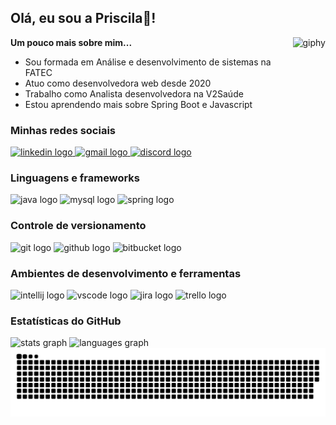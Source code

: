 <!-- Apresentação -->
<h2 align="left">Olá, eu sou a Priscila👋!</h2>

<!--GIF-->
<a href="https://imgbb.com/"><img align="right" height="206" src="https://i.ibb.co/y4QLVTq/giphy.webp" alt="giphy" border="0"></a>

<!--Informações -->
 **Um pouco mais sobre mim...**
 - Sou formada em Análise e desenvolvimento de sistemas na FATEC
 -  Atuo como desenvolvedora web desde 2020
 -  Trabalho como Analista desenvolvedora na V2Saúde
 -  Estou aprendendo mais sobre Spring Boot e Javascript

<!--Redes sociais-->
<h3 align="left">Minhas redes sociais</h3>

<div align="left">
  <a href="https://www.linkedin.com/in/priscilaferreiradesousa/" target="_blank">
    <img src="https://raw.githubusercontent.com/maurodesouza/profile-readme-generator/master/src/assets/icons/social/linkedin/default.svg" width="45" height="30" alt="linkedin logo"  />
  </a>
  <a href="https://mail.google.com/mail/u/1/?to=ferreiradesousap@gmail.com&su=Contato%20sobre%20tecnologia&fs=1&tf=cm" target="_blank">
    <img src="https://raw.githubusercontent.com/maurodesouza/profile-readme-generator/master/src/assets/icons/social/gmail/default.svg" width="45" height="30" alt="gmail logo"  />
  </a>
  <a href="https://discord.com/channels/@me/695621225908666378" target="_blank">
    <img src="https://raw.githubusercontent.com/maurodesouza/profile-readme-generator/master/src/assets/icons/social/discord/default.svg" width="45" height="30" alt="discord logo"  />
  </a>
</div>

<!--Linguagens e frameworks-->
<h3 align="left">Linguagens e frameworks</h3>

<div align="left">
  <img src="https://cdn.jsdelivr.net/gh/devicons/devicon/icons/java/java-original.svg" height="30" width="45" alt="java logo"  />
  <img src="https://cdn.jsdelivr.net/gh/devicons/devicon/icons/mysql/mysql-original.svg" height="30" width="45" alt="mysql logo"  />
  <img src="https://cdn.jsdelivr.net/gh/devicons/devicon/icons/spring/spring-original.svg" height="30" width="45" alt="spring logo"  />
</div>

<!--Controle de versionamento-->
<h3 align="left">Controle de versionamento</h3>

<div align="left">
  <img src="https://cdn.jsdelivr.net/gh/devicons/devicon/icons/git/git-original.svg" height="30" width="45" alt="git logo"  />
  <img src="https://cdn.jsdelivr.net/gh/devicons/devicon/icons/github/github-original.svg" height="30" width="45" alt="github logo"  />
  <img src="https://cdn.jsdelivr.net/gh/devicons/devicon/icons/bitbucket/bitbucket-original.svg" height="30" width="45" alt="bitbucket logo"  />
</div>

<!--IDEs e ferramentas-->
<h3 align="left">Ambientes de desenvolvimento e ferramentas</h3>

<div align="left">
  <img src="https://cdn.jsdelivr.net/gh/devicons/devicon/icons/intellij/intellij-original.svg" height="30" width="45" alt="intellij logo"  />
  <img src="https://cdn.jsdelivr.net/gh/devicons/devicon/icons/vscode/vscode-original.svg" height="30" width="45" alt="vscode logo"  />
  <img src="https://cdn.jsdelivr.net/gh/devicons/devicon/icons/jira/jira-original.svg" height="30" width="45" alt="jira logo"  />
  <img src="https://cdn.jsdelivr.net/gh/devicons/devicon/icons/trello/trello-plain.svg" height="30" width="45" alt="trello logo"  />
</div>

<!-- Estatísticas do github-->
<h3 align="left">Estatísticas do GitHub</h3>

<div align="left">
  <img src="https://github-readme-stats.vercel.app/api?hide_title=false&hide_rank=false&show_icons=true&include_all_commits=true&count_private=true&disable_animations=false&theme=nightowl&locale=en&hide_border=false&username=ferreiradesousap" height="150" alt="stats graph"  />
  <img src="https://github-readme-stats.vercel.app/api/top-langs?locale=en&hide_title=false&layout=compact&card_width=320&langs_count=5&theme=nightowl&hide_border=false&username=ferreiradesousap" height="150" alt="languages graph"  />
</div>

<!-- Jogo da cobrinha -->
<img src="https://github.com/ferreiradesousap/ferreiradesousap/blob/output/snake.svg" />
